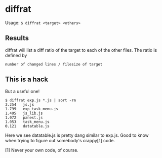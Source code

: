 diffrat
====

Usage: `$ diffrat <target> <others>`

Results
----

diffrat will list a diff ratio of the target to each of the other files. The
ratio is defined by

    number of changed lines / filesize of target

This is a hack
----

But a useful one!

    $ diffrat exp.js *.js | sort -rn
    3.254   js.js
    1.799   exp_task_menu.js
    1.405   js_lib.js
    1.072   panest.js
    1.053   task_menu.js
    0.121   datatable.js

Here we see datatable.js is pretty dang similar to exp.js. Good to know when
trying to figure out somebody's crappy[1] code.

[1] Never your own code, of course.
